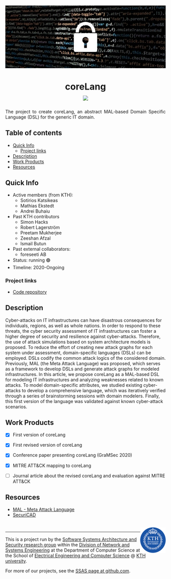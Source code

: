 <!-- This template uses html code to offer a bit prettier formatting. This html
code is limited to the header and footer. The main body is and should be written
in markdown. -->

<h1 align="center" position="relative">
  <br>
  <img src=".images/top.jpg" alt="Decorative image">
  <br>
  <br>
  <span>coreLang</span>
  <br>

  <!-- Below, there are 4 small button-like images. These are called "badges"
  and are popular on Github. You can create your own or edit the ones below.
  They are useful for adding quick links to external files or to add badges for
  your project. Each one consists of a link (`<a href=..`) and an `<img ...>`
  tag. Edit the link t point to where you want. Delete the badges that you don't
  need. -->

  <a href="https://www.apache.org/licenses/LICENSE-2.0">
    <img src="https://img.shields.io/badge/license-Apache%202-blue" />
  </a>

<br>
</h1>

<p align="justify">
  The project to create coreLang, an abstract MAL-based Domain Specific Language (DSL) for the generic IT domain.
<p>

## Table of contents
- [Quick Info](#quick-info)
  * [Project links](#project-links)
- [Description](#description)
- [Work Products](#work-products)
- [Resources](#resources)

## Quick Info

- Active members (from KTH):
  - Sotirios Katsikeas
  - Mathias Ekstedt
  - Andrei Buhaiu
- Past KTH contributors
  - Simon Hacks
  - Robert Lagerström
  - Preetam Mukherjee
  - Zeeshan Afzal
  - Ismail Butun
- Past external collaborators:
  - foreseeti AB
- Status: running :green_circle:
- Timeline: 2020-Ongoing

### Project links

- [Code repository](https://github.com/mal-lang/coreLang)

## Description

Cyber-attacks on IT infrastructures can have disastrous consequences for individuals, regions, as well as whole nations. In order to respond to these threats, the cyber security assessment of IT infrastructures can foster a higher degree of security and resilience against cyber-attacks. Therefore, the use of attack simulations based on system architecture models is proposed. To reduce the effort of creating new attack graphs for each system under assessment, domain-specific languages (DSLs) can be employed. DSLs codify the common attack logics of the considered domain. Previously, MAL (the Meta Attack Language) was proposed, which serves as a framework to develop DSLs and generate attack graphs for modeled infrastructures. In this article, we propose coreLang as a MAL-based DSL for modeling IT infrastructures and analyzing weaknesses related to known attacks. To model domain-specific attributes, we studied existing cyber-attacks to develop a comprehensive language, which was iteratively verified through a series of brainstorming sessions with domain modelers. Finally, this first version of the language was validated against known cyber-attack scenarios.


## Work Products
- [x] First version of coreLang
- [x] First revised version of coreLang
- [x] Conference paper presenting coreLang (GraMSec 2020)
- [x] MITRE ATT&CK mapping to coreLang
- [ ] Journal article about the revised coreLang and evaluation against MITRE ATT&CK


## Resources
- [MAL - Meta Attack  Language](https://mal-lang.org)
- [SecuriCAD](https://foreseeti.com)

<br>

  <a href="https://www.kth.se/nse/research/software-systems-architecture-and-security/" >
    <img src=".images/kth-round.png" alt="KTH logo" width=80 align="right" />
  </a>

- - - -
This is a project run by the [Software Systems Architecture and Security research
group](https://www.kth.se/nse/research/software-systems-architecture-and-security/)
within the [Division of Network and Systems Engineering](https://kth.se/nse) at
the Department of Computer Science at the School of [Electrical Engineering and
Computer Science](https://www.kth.se/en/eecs) @ [KTH university](https://www.kth.se).

For more of our projects, see the [SSAS page at
github.com](https://github.com/KTH-SSAS).
